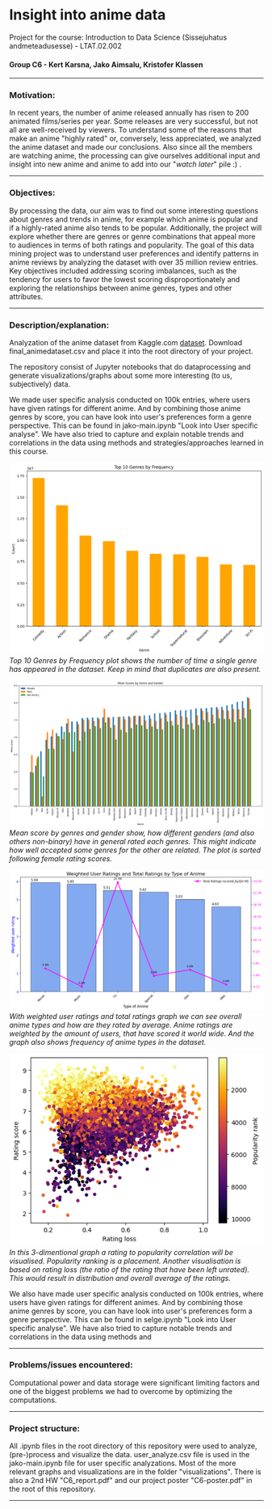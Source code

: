 # **Insight into anime data**
Project for the course: Introduction to Data Science (Sissejuhatus andmeteadusesse) - LTAT.02.002

#### Group C6 - Kert Karsna, Jako Aimsalu, Kristofer Klassen

---

### **Motivation:**
In recent years, the number of anime released annually has risen to 200 animated films/series per year.
Some releases are very successful, but not all are well-received by viewers.
To understand some of the reasons that make an anime "highly rated" or, conversely, less appreciated, we analyzed the anime dataset and made our conclusions.
Also since all the members are watching anime, the processing can give ourselves additional input and insight into new anime and anime to add into our "_watch later_" pile :) .

---

### **Objectives:**
By processing the data, our aim was to find out some interesting questions about genres and trends in anime, for example which anime is popular and if a highly-rated anime also tends to be popular.
Additionally, the project will explore whether there are genres or genre combinations that appeal more to audiences in terms of both ratings and popularity.
The goal of this data mining project was to understand user preferences and identify patterns in anime reviews by analyzing the dataset with over 35 million review entries.
Key objectives included addressing scoring imbalances, such as the tendency for users to favor the lowest scoring disproportionately and exploring the relationships between anime genres, types and other attributes.

---

### **Description/explanation:**

Analyzation of the anime dataset from Kaggle.com [dataset](https://www.kaggle.com/datasets/dbdmobile/myanimelist-dataset).
Download final_animedataset.csv and place it into the root directory of your project.

The repository consist of Jupyter notebooks that do dataprocessing and generate visualizations/graphs about some more interesting (to us, subjectively) data.

We made user specific analysis conducted on 100k entries, where users have given ratings for different anime.
And by combining those anime genres by score, you can have look into user's preferences form a genre perspective.
This can be found in jako-main.ipynb "Look into User specific analyse".
We have also tried to capture and explain notable trends and correlations in the data using methods and strategies/approaches learned in this course.

![](./visualizations/Top-10-Genres-by-Frequency.png)
*Top 10 Genres by Frequency plot shows the number of time a single genre has appeared in the dataset. Keep in mind that duplicates are also present.*

![](./visualizations/Mean-score-by-genres.png)
*Mean score by genres and gender show, how different genders (and also others non-binary) have in general rated each genres. This might indicate how well accepted some genres for the other are related. The plot is sorted following female rating scores.*

![](./visualizations/Weighted-User-Ratings-and-Total-Ratings-by-Type-of-Anime.png)
*With weighted user ratings and total ratings graph we can see overall anime types and how are they rated by average. Anime ratings are weighted by the amount of users, that have scored it world wide. And the graph also shows frequency of anime types in the dataset.*

![](./visualizations/popularity-rating-loss.png)
*In this 3-dimentional graph a rating to popularity correlation will be visualised. Popularity ranking is a placement. Another visualisation is based on rating loss (the ratio of the rating that have been left unrated). This would result in distribution and overall average of the ratings.*

We also have made user specific analysis conducted on 100k entries, where users have given ratings for different animes. And by combining those anime genres by score, you can have look into user's preferences form a genre perspective. This can be found in selge.ipynb "Look into User specific analyse". We have also tried to capture notable trends and correlations in the data using methods and 

---

### **Problems/issues encountered:**

Computational power and data storage were significant limiting factors and one of the biggest problems we had to overcome by optimizing the computations.

---

### **Project structure:**

All .ipynb files in the root directory of this repository were used to analyze, (pre-)process and visualize the data.
user_analyze.csv file is used in the jako-main.ipynb file for user specific analyzations.
Most of the more relevant graphs and visualizations are in the folder "visualizations".
There is also a 2nd HW "C6_report.pdf" and our project poster "C6-poster.pdf" in the root of this repository.

---